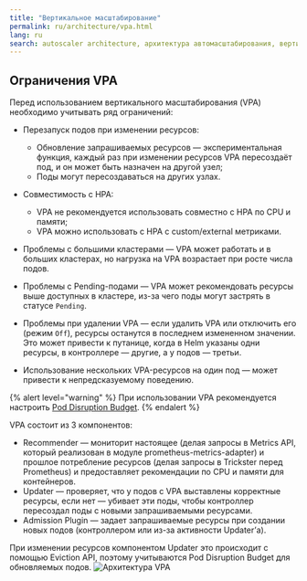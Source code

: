 ```yaml
---
title: "Вертикальное масштабирование"
permalink: ru/architecture/vpa.html
lang: ru
search: autoscaler architecture, архитектура автомасштабирования, вертикальное масштабирование, оптимизация ресурсов, масштабирование подов
---
```


## Ограничения VPA

Перед использованием вертикального масштабирования (VPA) необходимо учитывать ряд ограничений:

- Перезапуск подов при изменении ресурсов:
  - Обновление запрашиваемых ресурсов — экспериментальная функция, каждый раз при изменении ресурсов VPA пересоздаёт под, и он может быть назначен на другой узел;
  - Поды могут пересоздаваться на других узлах.

- Совместимость с HPA:
  - VPA не рекомендуется использовать совместно с HPA по CPU и памяти;
  - VPA можно использовать с HPA с custom/external метриками.

- Проблемы с большими кластерами — VPA может работать и в больших кластерах, но нагрузка на VPA возрастает при росте числа подов.

- Проблемы с Pending-подами — VPA может рекомендовать ресурсы выше доступных в кластере, из-за чего поды могут застрять в статусе `Pending`.

- Проблемы при удалении VPA — если удалить VPA или отключить его (режим `Off`), ресурсы останутся в последнем измененном значении. Это может привести к путанице, когда в Helm указаны одни ресурсы, в контроллере — другие, а у подов — третьи.

- Использование нескольких VPA-ресурсов на один под — может привести к непредсказуемому поведению.

{% alert level="warning" %}
При использовании VPA рекомендуется настроить [Pod Disruption Budget](https://kubernetes.io/docs/concepts/workloads/pods/disruptions/).
{% endalert %}

VPA состоит из 3 компонентов:

- Recommender — мониторит настоящее (делая запросы в Metrics API, который реализован в модуле prometheus-metrics-adapter) и прошлое потребление ресурсов (делая запросы в Trickster перед Prometheus) и предоставляет рекомендации по CPU и памяти для контейнеров.
- Updater — проверяет, что у подов с VPA выставлены корректные ресурсы, если нет — убивает эти поды, чтобы контроллер пересоздал поды с новыми запрашиваемыми ресурсами.
- Admission Plugin — задает запрашиваемые ресурсы при создании новых подов (контроллером или из-за активности Updater’а).

При изменении ресурсов компонентом Updater это происходит с помощью Eviction API, поэтому учитываются Pod Disruption Budget для обновляемых подов.
![Архитектура VPA](../images/vpa/vpa-architecture-ru.png)
